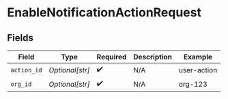 # EnableNotificationActionRequest


## Fields

| Field              | Type               | Required           | Description        | Example            |
| ------------------ | ------------------ | ------------------ | ------------------ | ------------------ |
| `action_id`        | *Optional[str]*    | :heavy_check_mark: | N/A                | user-action        |
| `org_id`           | *Optional[str]*    | :heavy_check_mark: | N/A                | org-123            |